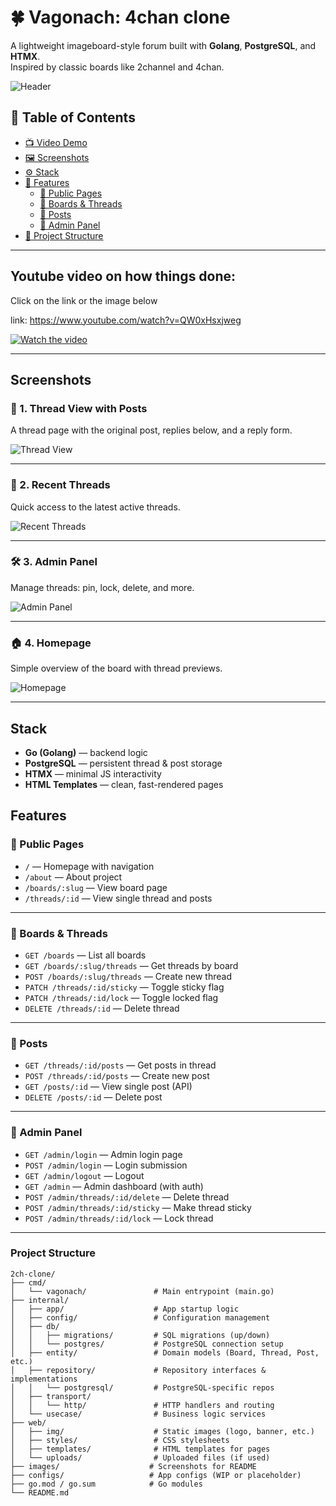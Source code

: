 # 🍀 Vagonach: 4chan clone

A lightweight imageboard-style forum built with **Golang**, **PostgreSQL**, and **HTMX**.  
Inspired by classic boards like 2channel and 4chan.

![Header](/images/1.jpg)

## 📑 Table of Contents

- [📺 Video Demo](#youtube-video-on-how-things-done)
- [🖼️ Screenshots](#screenshots)
- [⚙️ Stack](#️stack)
- [🔧 Features](#features)
  - [🧭 Public Pages](#-public-pages)
  - [🧵 Boards & Threads](#-boards--threads)
  - [💬 Posts](#-posts)
  - [🔐 Admin Panel](#-admin-panel)
- [📁 Project Structure](#project-structure)

---

## Youtube video on how things done:

Click on the link or the image below

link: https://www.youtube.com/watch?v=QW0xHsxjweg

[![Watch the video](/images/6.png)](https://www.youtube.com/watch?v=QW0xHsxjweg)


---

## Screenshots

### 💬 1. Thread View with Posts

A thread page with the original post, replies below, and a reply form.

![Thread View](/images/2.jpg)

---

### 🧵 2. Recent Threads

Quick access to the latest active threads.

![Recent Threads](/images/3.jpg)

---

### 🛠️ 3. Admin Panel

Manage threads: pin, lock, delete, and more.

![Admin Panel](/images/4.jpg)

---

### 🏠 4. Homepage

Simple overview of the board with thread previews.

![Homepage](/images/5.png)

---

## Stack

- **Go (Golang)** — backend logic
- **PostgreSQL** — persistent thread & post storage
- **HTMX** — minimal JS interactivity
- **HTML Templates** — clean, fast-rendered pages

## Features

### 🧭 Public Pages

- `/` — Homepage with navigation
- `/about` — About project
- `/boards/:slug` — View board page
- `/threads/:id` — View single thread and posts

---

### 🧵 Boards & Threads

- `GET /boards` — List all boards
- `GET /boards/:slug/threads` — Get threads by board
- `POST /boards/:slug/threads` — Create new thread
- `PATCH /threads/:id/sticky` — Toggle sticky flag
- `PATCH /threads/:id/lock` — Toggle locked flag
- `DELETE /threads/:id` — Delete thread

---

### 💬 Posts

- `GET /threads/:id/posts` — Get posts in thread
- `POST /threads/:id/posts` — Create new post
- `GET /posts/:id` — View single post (API)
- `DELETE /posts/:id` — Delete post

---

### 🔐 Admin Panel

- `GET /admin/login` — Admin login page
- `POST /admin/login` — Login submission
- `GET /admin/logout` — Logout
- `GET /admin` — Admin dashboard (with auth)
- `POST /admin/threads/:id/delete` — Delete thread
- `POST /admin/threads/:id/sticky` — Make thread sticky
- `POST /admin/threads/:id/lock` — Lock thread

---

### Project Structure

```
2ch-clone/
├── cmd/
│   └── vagonach/               # Main entrypoint (main.go)
├── internal/
│   ├── app/                    # App startup logic
│   ├── config/                 # Configuration management
│   ├── db/
│   │   ├── migrations/         # SQL migrations (up/down)
│   │   └── postgres/           # PostgreSQL connection setup
│   ├── entity/                 # Domain models (Board, Thread, Post, etc.)
│   ├── repository/             # Repository interfaces & implementations
│   │   └── postgresql/         # PostgreSQL-specific repos
│   ├── transport/
│   │   └── http/               # HTTP handlers and routing
│   └── usecase/                # Business logic services
├── web/
│   ├── img/                    # Static images (logo, banner, etc.)
│   ├── styles/                 # CSS stylesheets
│   ├── templates/              # HTML templates for pages
│   └── uploads/                # Uploaded files (if used)
├── images/                    # Screenshots for README
├── configs/                   # App configs (WIP or placeholder)
├── go.mod / go.sum            # Go modules
└── README.md
```

